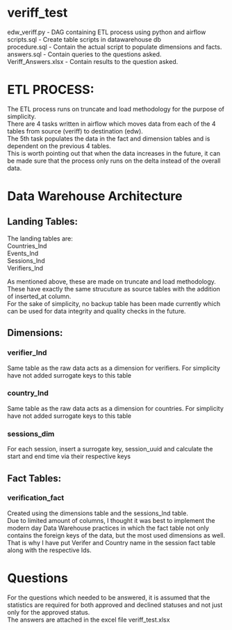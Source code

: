 # veriff_test
edw_veriff.py - DAG containing ETL process using python and airflow  
scripts.sql - Create table scripts in datawarehouse db  
procedure.sql - Contain the actual script to populate dimensions and facts.    
answers.sql - Contain queries to the questions asked.  
Veriff_Answers.xlsx - Contain results to the question asked.  

# ETL PROCESS:  
The ETL process runs on truncate and load methodology for the purpose of simplicity.  
There are 4 tasks written in airflow which moves data from each of the 4 tables from source (veriff) to destination (edw).  
The 5th task populates the data in the fact and dimension tables and is dependent on the previous 4 tables.  
This is worth pointing out that when the data increases in the future, it can be made sure that the process only runs on the delta instead of the overall data.

# Data Warehouse Architecture

## Landing Tables:  
The landing tables are:  
Countries_lnd  
Events_lnd  
Sessions_lnd  
Verifiers_lnd  
  
As mentioned above, these are made on truncate and load methodology. These have exactly the same strucuture as source tables with the addition of inserted_at column.  
For the sake of simplicity, no backup table has been made currently which can be used for data integrity and quality checks in the future.  

## Dimensions:
### verifier_lnd
Same table as the raw data acts as a dimension for verifiers. For simplicity have not added surrogate keys to this table  

### country_lnd 
Same table as the raw data acts as a dimension for countries. For simplicity have not added surrogate keys to this table  

### sessions_dim 
For each session, insert a surrogate key, session_uuid and calculate the start and end time via their respective keys  

## Fact Tables:
### verification_fact 
Created using the dimensions table and the sessions_lnd table.  
Due to limited amount of columns, I thought it was best to implement the modern day Data Warehouse practices in which the fact table not only contains the foreign keys of the data, but the most used dimensions as well. That is why I have put Verifer and Country name in the session fact table along with the respective Ids.

# Questions
For the questions which needed to be answered, it is assumed that the statistics are required for both approved and declined statuses and not just only for the approved status.  
The answers are attached in the excel file veriff_test.xlsx
